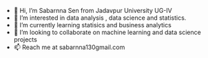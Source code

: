 - 👋 Hi, I’m Sabarnna Sen from Jadavpur University UG-IV
- 👀 I’m interested in data analysis , data science and statistics.
- 🌱 I’m currently learning statisics and business analytics
- 💞️ I’m looking to collaborate on machine learning and data science projects
- 📫 Reach me at sabarnna130gmail.com 

<!---
Sabarnna1/Sabarnna1 is a ✨ special ✨ repository because its `README.md` (this file) appears on your GitHub profile.
You can click the Preview link to take a look at your changes.
--->
